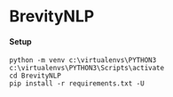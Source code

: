 # BrevityNLP
#### Setup
```
python -m venv c:\virtualenvs\PYTHON3
c:\virtualenvs\PYTHON3\Scripts\activate 
cd BrevityNLP
pip install -r requirements.txt -U
```